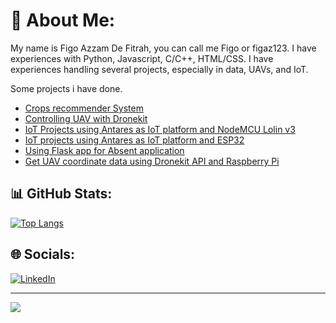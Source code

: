 # 💫 About Me:
My name is Figo Azzam De Fitrah, you can call me Figo or figaz123. I have experiences with Python, Javascript, C/C++, HTML/CSS. I have experiences handling several projects, especially in data, UAVs, and IoT. 

Some projects i have done.
- [Crops recommender System](https://github.com/figaz123/deploy-crop-predict-spada)
- [Controlling UAV with Dronekit](https://github.com/figaz123/dronekit_console_control)
- [IoT Projects using Antares as IoT platform and NodeMCU Lolin v3](https://github.com/figaz123/LoLin-MQTT-IoT-with-Antares)
- [IoT projects using Antares as IoT platform and ESP32](https://github.com/figaz123/tubesppi)
- [Using Flask app for Absent application](https://github.com/figaz123/absensi2022-openmind)
- [Get UAV coordinate data using Dronekit API and Raspberry Pi](https://github.com/figaz123/mavlink_raspberrypi)

## 📊 GitHub Stats:
[![Top Langs](https://github-readme-stats.vercel.app/api/top-langs/?username=figaz123&layout=compact&theme=codeSTACKr)](https://github.com/figaz123/github-readme-stats)

## 🌐 Socials:
[![LinkedIn](https://img.shields.io/badge/LinkedIn-%230077B5.svg?logo=linkedin&logoColor=white)](https://www.linkedin.com/in/figo-azzam-de-fitrah-590317138) 

---
[![](https://visitcount.itsvg.in/api?id=figaz123&icon=0&color=0)](https://visitcount.itsvg.in)

